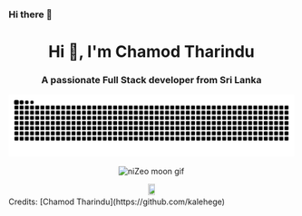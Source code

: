 ### Hi there 👋

<h1 align="center">Hi 👋, I'm Chamod Tharindu</h1>
<h3 align="center">A passionate Full Stack developer from Sri Lanka</h3>

<div align="center">
  
![niZeo snake gif](https://github.com/kalehege/kalehege/blob/main/github-contribution-grid-snake.svg)
  
![niZeo moon gif](https://github.com/kalehege/kalehege/blob/main/222116638-e3cc24dd-28db-483c-8ce6-e8b9941f0734.gif)

</div>

<div align="center">
<img src="https://komarev.com/ghpvc/?username=kalehege&style=flat-square&color=yellow" alt="" width="15%" height="15%"/>
</div>
Credits: [Chamod Tharindu](https://github.com/kalehege)
